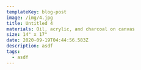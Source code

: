 ```yaml
---
templateKey: blog-post
image: /img/4.jpg
title: Untitled 4
materials: Oil, acrylic, and charcoal on canvas
size: 14" x 17"
date: 2020-09-19T04:44:56.583Z
description: asdf
tags:
  - asdf
---
```


